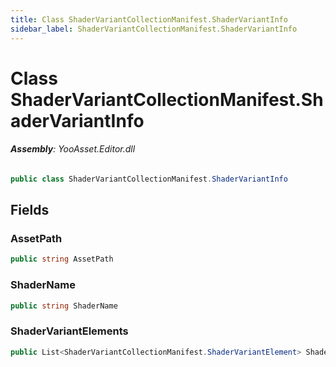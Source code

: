 ```yaml
---
title: Class ShaderVariantCollectionManifest.ShaderVariantInfo
sidebar_label: ShaderVariantCollectionManifest.ShaderVariantInfo
---
```

# Class ShaderVariantCollectionManifest.ShaderVariantInfo


###### **Assembly**: YooAsset.Editor.dll

```csharp title="Declaration"
public class ShaderVariantCollectionManifest.ShaderVariantInfo
```
## Fields
### AssetPath


```csharp title="Declaration"
public string AssetPath
```
### ShaderName


```csharp title="Declaration"
public string ShaderName
```
### ShaderVariantElements


```csharp title="Declaration"
public List<ShaderVariantCollectionManifest.ShaderVariantElement> ShaderVariantElements
```
